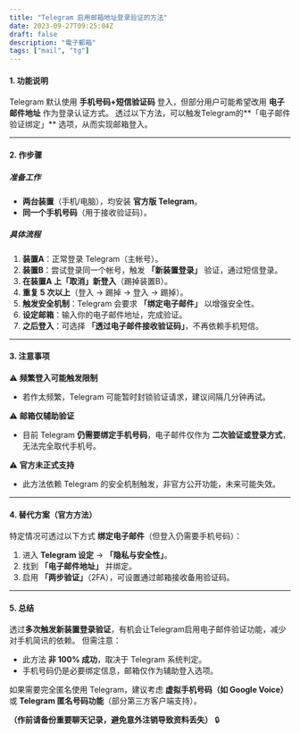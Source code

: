 ```yaml
---
title: "Telegram 启用邮箱地址登录验证的方法"
date: 2023-09-27T09:25:04Z
draft: false
description: "電子郵箱"
tags: ["mail", "tg"]
---
```

#### **1. 功能说明**  
Telegram 默认使用 **手机号码+短信验证码** 登入，但部分用户可能希望改用 **电子邮件地址** 作为登录认证方式。 透过以下方法，可以触发Telegram的**「电子邮件验证绑定」** 选项，从而实现邮箱登入。  

---

#### **2. 作步骤**  
##### **准备工作**  
- **两台装置**（手机/电脑），均安装 **官方版 Telegram**。  
- **同一个手机号码**（用于接收验证码）。  

##### **具体流程**  
1. **装置A**：正常登录 Telegram（主帐号）。  
2. **装置B**：尝试登录同一个帐号，触发 **「新装置登录」** 验证，通过短信登录。  
3. **在装置A 上「取消」新登入**（踢掉装置B）。  
4. **重复 5 次以上**（登入 → 踢掉 → 登入 → 踢掉）。  
5. **触发安全机制**：Telegram 会要求 **「绑定电子邮件」** 以增强安全性。  
6. **设定邮箱**：输入你的电子邮件地址，完成验证。  
7. **之后登入**：可选择 **「透过电子邮件接收验证码」**，不再依赖手机短信。  

---

#### **3. 注意事项**  
⚠️ **频繁登入可能触发限制**  
- 若作太频繁，Telegram 可能暂时封锁验证请求，建议间隔几分钟再试。  

⚠️ **邮箱仅辅助验证**  
- 目前 Telegram **仍需要绑定手机号码**，电子邮件仅作为 **二次验证或登录方式**，无法完全取代手机号。  

⚠️ **官方未正式支持**  
- 此方法依赖 Telegram 的安全机制触发，非官方公开功能，未来可能失效。  

---

#### **4. 替代方案（官方方法）**  
特定情况可透过以下方式 **绑定电子邮件**（但登入仍需要手机号码）：  
1. 进入 **Telegram 设定** → **「隐私与安全性」**。  
2. 找到 **「电子邮件地址」** 并绑定。  
3. 启用 **「两步验证」**（2FA），可设置通过邮箱接收备用验证码。  

---

#### **5. 总结**  
透过**多次触发新装置登录验证**，有机会让Telegram启用电子邮件验证功能，减少对手机简讯的依赖。 但需注意：  
- 此方法 **非 100% 成功**，取决于 Telegram 系统判定。  
- 手机号码仍是必要绑定信息，邮箱仅作为辅助登入选项。  

如果需要完全匿名使用 Telegram，建议考虑 **虚拟手机号码（如 Google Voice）** 或 **Telegram 匿名号码功能**（部分第三方客户端支持）。  

**（作前请备份重要聊天记录，避免意外注销导致资料丢失）** 🔒